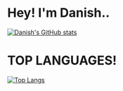 # Hey! I'm Danish..
[![Danish's GitHub stats](https://github-readme-stats.vercel.app/api?username=dvansari65&show_icons=true&theme=radical)](https://github.com/dvansari65/github-readme-stats)
# TOP LANGUAGES!
[![Top Langs](https://github-readme-stats.vercel.app/api/top-langs/?username=dvansari65)](https://github.com/dvansari65/github-readme-stats)
